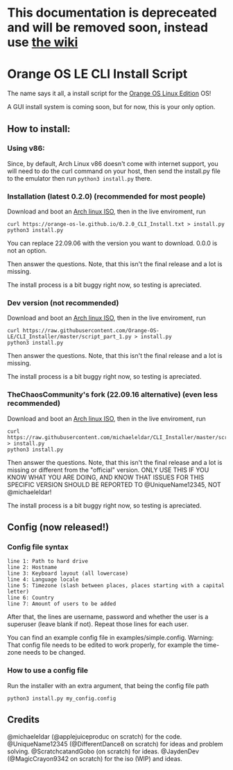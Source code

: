 # This documentation is depreceated and will be removed soon, instead use [the wiki](https://github.com/Orange-OS-LE/CLI_Installer/wiki)














# Orange OS LE CLI Install Script

The name says it all, a install script for the [Orange OS Linux Edition](https://scratch.mit.edu/discuss/topic/620114/) OS!

A GUI install system is coming soon, but for now, this is your only option.

## How to install:

### Using v86:
Since, by default, Arch Linux v86 doesn't come with internet support, you will need to do the curl command on your host, then send the install.py file to the emulator then run `python3 install.py` there.

### Installation (latest 0.2.0) (recommended for most people)
Download and boot an [Arch linux ISO](https://archlinux.org/download/), then in the live enviroment, run

```
curl https://orange-os-le.github.io/0.2.0_CLI_Install.txt > install.py
python3 install.py
```
You can replace 22.09.06 with the version you want to download.
0.0.0 is not an option.

Then answer the questions. Note, that this isn't the final release and a lot is missing.

The install process is a bit buggy right now, so testing is apreciated.

### Dev version (not recommended)

Download and boot an [Arch linux ISO](https://archlinux.org/download/), then in the live enviroment, run

```
curl https://raw.githubusercontent.com/Orange-OS-LE/CLI_Installer/master/script_part_1.py > install.py
python3 install.py
```

Then answer the questions. Note, that this isn't the final release and a lot is missing.

The install process is a bit buggy right now, so testing is apreciated.

### TheChaosCommunity's fork (22.09.16 alternative) (even less recommended)

Download and boot an [Arch linux ISO](https://archlinux.org/download/), then in the live enviroment, run

```
curl https://raw.githubusercontent.com/michaeleldar/CLI_Installer/master/script_part_1.py > install.py
python3 install.py
```

Then answer the questions. Note, that this isn't the final release and a lot is missing or different from the "official" version. ONLY USE THIS IF YOU KNOW WHAT YOU ARE DOING, AND KNOW THAT ISSUES FOR THIS SPECIFIC VERSION SHOULD BE REPORTED TO @UniqueName12345, NOT @michaeleldar!

The install process is a bit buggy right now, so testing is apreciated.

## Config (now released!)

### Config file syntax
```
line 1: Path to hard drive
line 2: Hostname
line 3: Keyboard layout (all lowercase)
line 4: Language locale
line 5: Timezone (slash between places, places starting with a capital letter)
line 6: Country
line 7: Amount of users to be added
```
After that, the lines are username, password and whether the user is a superuser (leave blank if not). Repeat those lines for each user.

You can find an example config file in examples/simple.config. Warning: That config file needs to be edited to work properly, for example the time-zone needs to be changed.

### How to use a config file

Run the installer with an extra argument, that being the config file path
```
python3 install.py my_config.config
```
## Credits

@michaeleldar (@applejuiceproduc on scratch) for the code.
@UniqueName12345 (@DifferentDance8 on scratch) for ideas and problem solving.
@ScratchcatandGobo (on scratch) for ideas.
@JaydenDev (@MagicCrayon9342 on scratch) for the iso (WIP) and ideas.
